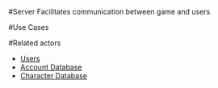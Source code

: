 #Server
Facilitates communication between game and users

#Use Cases

#Related actors
* [Users](users.md)
* [Account Database](account_db.md)
* [Character Database](character_db.md)